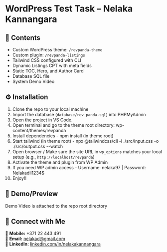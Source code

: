 # WordPress Test Task – Nelaka Kannangara

## 📂 Contents
- Custom WordPress theme: `/revpanda-theme`
- Custom plugin: `/revpanda-listings`
- Tailwind CSS configured with CLI
- Dynamic Listings CPT with meta fields
- Static TOC, Hero, and Author Card
- Database SQL file
- System Demo Video

## ⚙️ Installation

1. Clone the repo to your local machine
2. Import the database (`database/rev_panda.sql`) into PHPMyAdmin
3. Open the project in VS Code.
4. Open terminal and go to the theme root directory: wp-content/themes/revpanda
5. Install dependencies - npm install (in theme root)
6. Start tailwind  (in theme root) - npx @tailwindcss/cli -i ./src/input.css -o ./src/output.css --watch 
7. Open browser / Make sure the site URL in `wp_options` matches your local setup (e.g., `http://localhost/revpanda`)
8. Activate the theme and plugin from WP Admin
9. If you need WP admin access - Username: nelaka97 | Password: Nelakadil1234$
10. Enjoy!!

## 🔗 Demo/Preview
Demo Video is attached to the repo root directory

## 🔗 Connect with Me

📱 **Mobile:** +371 22 443 491  
📧 **Email:** [nelakad@gmail.com](mailto:nelakad@gmail.com)  
🔗 **LinkedIn:** [linkedin.com/in/nelakakannangara](https://www.linkedin.com/in/nelakakannangara/)

